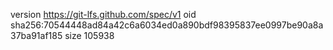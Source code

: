 version https://git-lfs.github.com/spec/v1
oid sha256:70544448ad84a42c6a6034ed0a890bdf98395837ee0997be90a8a37ba91af185
size 105938
